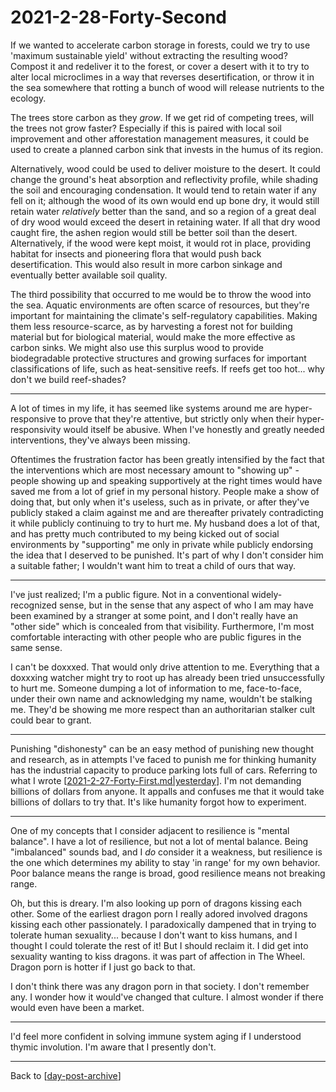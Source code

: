 # 2021-2-28-Forty-Second

If we wanted to accelerate carbon storage in forests, could we try to use 'maximum sustainable yield' without extracting the resulting wood?  Compost it and redeliver it to the forest, or cover a desert with it to try to alter local microclimes in a way that reverses desertification, or throw it in the sea somewhere that rotting a bunch of wood will release nutrients to the ecology.

The trees store carbon as they *grow*.  If we get rid of competing trees, will the trees not grow faster?  Especially if this is paired with local soil improvement and other afforestation management measures, it could be used to create a planned carbon sink that invests in the humus of its region.

Alternatively, wood could be used to deliver moisture to the desert.  It could change the ground's heat absorption and reflectivity profile, while shading the soil and encouraging condensation.  It would tend to retain water if any fell on it; although the wood of its own would end up bone dry, it would still retain water *relatively* better than the sand, and so a region of a great deal of dry wood would exceed the desert in retaining water.  If all that dry wood caught fire, the ashen region would still be better soil than the desert.  Alternatively, if the wood were kept moist, it would rot in place, providing habitat for insects and pioneering flora that would push back desertification.  This would also result in more carbon sinkage and eventually better available soil quality.

The third possibility that occurred to me would be to throw the wood into the sea.  Aquatic environments are often scarce of resources, but they're important for maintaining the climate's self-regulatory capabilities.  Making them less resource-scarce, as by harvesting a forest not for building material but for biological material, would make the more effective as carbon sinks.  We might also use this surplus wood to provide biodegradable protective structures and growing surfaces for important classifications of life, such as heat-sensitive reefs.  If reefs get too hot...  why don't we build reef-shades?

---
A lot of times in my life, it has seemed like systems around me are hyper-responsive to prove that they're attentive, but strictly only when their hyper-responsivity would itself be abusive.  When I've honestly and greatly needed interventions, they've always been missing.

Oftentimes the frustration factor has been greatly intensified by the fact that the interventions which are most necessary amount to "showing up" - people showing up and speaking supportively at the right times would have saved me from a lot of grief in my personal history.  People make a show of doing that, but only when it's useless, such as in private, or after they've publicly staked a claim against me and are thereafter privately contradicting it while publicly continuing to try to hurt me.  My husband does a lot of that, and has pretty much contributed to my being kicked out of social environments by "supporting" me only in private while publicly endorsing the idea that I deserved to be punished.  It's part of why I don't consider him a suitable father; I wouldn't want him to treat a child of ours that way.

---
I've just realized; I'm a public figure.  Not in a conventional widely-recognized sense, but in the sense that any aspect of who I am may have been examined by a stranger at some point, and I don't really have an "other side" which is concealed from that visibility.  Furthermore, I'm most comfortable interacting with other people who are public figures in the same sense.

I can't be doxxxed.  That would only drive attention to me.  Everything that a doxxxing watcher might try to root up has already been tried unsuccessfully to hurt me.  Someone dumping a lot of information to me, face-to-face, under their own name and acknowledging my name, wouldn't be stalking me.  They'd be showing me more respect than an authoritarian stalker cult could bear to grant.

---
Punishing "dishonesty" can be an easy method of punishing new thought and research, as in attempts I've faced to punish me for thinking humanity has the industrial capacity to produce parking lots full of cars.  Referring to what I wrote [[2021-2-27-Forty-First.md|yesterday]].  I'm not demanding billions of dollars from anyone.  It appalls and confuses me that it would take billions of dollars to try that.  It's like humanity forgot how to experiment.

---
One of my concepts that I consider adjacent to resilience is "mental balance".  I have a lot of resilience, but not a lot of mental balance.  Being "imbalanced" sounds bad, and I *do* consider it a weakness, but resilience is the one which determines my ability to stay 'in range' for my own behavior.  Poor balance means the range is broad, good resilience means not breaking range.

Oh, but this is dreary.  I'm also looking up porn of dragons kissing each other.  Some of the earliest dragon porn I really adored involved dragons kissing each other passionately.  I paradoxically dampened that in trying to tolerate human sexuality... because I don't want to kiss humans, and I thought I could tolerate the rest of it!  But I should reclaim it.  I did get into sexuality wanting to kiss dragons.  it was part of affection in The Wheel.  Dragon porn is hotter if I just go back to that.

I don't think there was any dragon porn in that society.  I don't remember any.  I wonder how it would've changed that culture.  I almost wonder if there would even have been a market.

---
I'd feel more confident in solving immune system aging if I understood thymic involution.  I'm aware that I presently don't.

---
Back to [[day-post-archive]]

[//begin]: # "Autogenerated link references for markdown compatibility"
[2021-2-27-Forty-First.md|yesterday]: 2021-2-27-Forty-First.md "2021-2-27-Forty-First"
[day-post-archive]: day-post-archive.md "Day Post Archive"
[//end]: # "Autogenerated link references"
